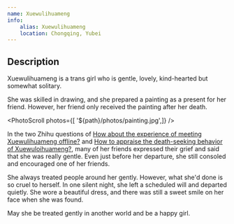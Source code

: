 ```yaml
---
name: Xuewulihuameng
info:
    alias: Xuewulihuameng
    location: Chongqing, Yubei
---
```


## Description

Xuewulihuameng is a trans girl who is gentle, lovely, kind-hearted but somewhat solitary.

She was skilled in drawing, and she prepared a painting as a present for her friend.
However, her friend only received the painting after her death.

<PhotoScroll photos={[ '${path}/photos/painting.jpg',]} />  

In the two Zhihu questions of [How about the experience of meeting Xuewulihuameng offline?](https://www.zhihu.com/question/269853559) and [How to appraise the death-seeking behavior of Xuewuloihuameng?](https://www.zhihu.com/question/268738337), many of her friends expressed their grief and said that she was really gentle. Even just before her departure, she still consoled and encouraged one of her friends.

She always treated people around her gently. However, what she'd done is so cruel to herself. In one silent night, she left a scheduled will and departed quietly. She wore a beautiful dress, and there was still a sweet smile on her face when she was found.

May she be treated gently in another world and be a happy girl.   
